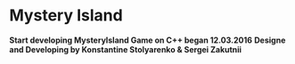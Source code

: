 # Mystery Island
**Start developing MysteryIsland Game on C++ began 12.03.2016**
**Designe and Developing by Konstantine Stolyarenko & Sergei Zakutnii**